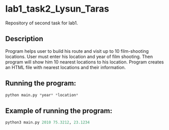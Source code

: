 # lab1_task2_Lysun_Taras
Repository of second task for lab1.

## Description
Program helps user to build his route and visit up to 10 film-shooting locations.
User must enter his location and year of film shooting. Then program will show him 10 nearest locations to his location.
Program creates an HTML file with nearest locations and their information.

## Running the program:
```python
python main.py *year* *location*
```

## Example of running the program:
```python
python3 main.py 2010 75.3212, 23.1234
```
